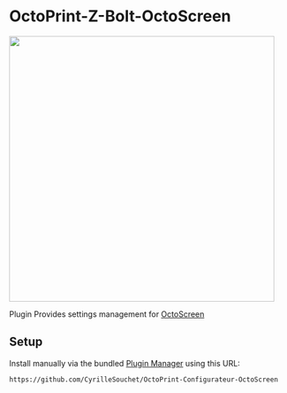 # OctoPrint-Z-Bolt-OctoScreen

<img width="480" src="https://user-images.githubusercontent.com/390214/69477910-07fb0600-0dfd-11ea-95be-46facb3328ba.png" />

Plugin Provides settings management for [OctoScreen](https://github.com/CyrilleSouchet/OctoScreen)

## Setup

Install manually via the bundled [Plugin Manager](https://plugins.octoprint.org/help/installation/)
using this URL:

    https://github.com/CyrilleSouchet/OctoPrint-Configurateur-OctoScreen
